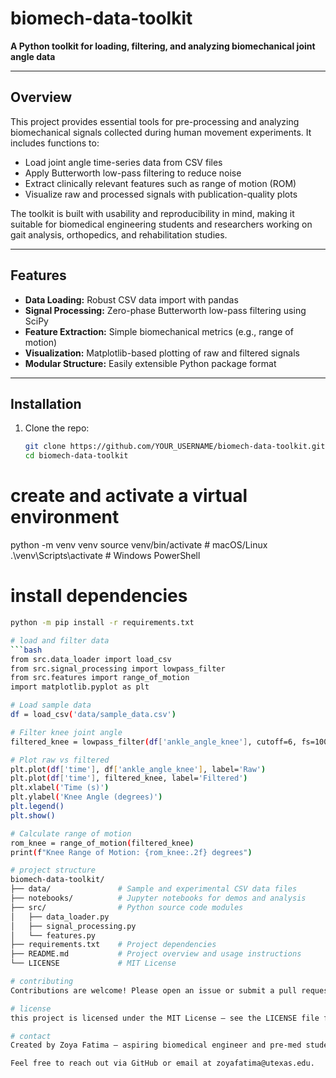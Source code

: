 # biomech-data-toolkit

**A Python toolkit for loading, filtering, and analyzing biomechanical joint angle data**

---

## Overview

This project provides essential tools for pre-processing and analyzing biomechanical signals collected during human movement experiments. It includes functions to:

- Load joint angle time-series data from CSV files
- Apply Butterworth low-pass filtering to reduce noise
- Extract clinically relevant features such as range of motion (ROM)
- Visualize raw and processed signals with publication-quality plots

The toolkit is built with usability and reproducibility in mind, making it suitable for biomedical engineering students and researchers working on gait analysis, orthopedics, and rehabilitation studies.

---

## Features

- **Data Loading:** Robust CSV data import with pandas
- **Signal Processing:** Zero-phase Butterworth low-pass filtering using SciPy
- **Feature Extraction:** Simple biomechanical metrics (e.g., range of motion)
- **Visualization:** Matplotlib-based plotting of raw and filtered signals
- **Modular Structure:** Easily extensible Python package format

---

## Installation

1. Clone the repo:
   ```bash
   git clone https://github.com/YOUR_USERNAME/biomech-data-toolkit.git
   cd biomech-data-toolkit

# create and activate a virtual environment
python -m venv venv
source venv/bin/activate   # macOS/Linux
.\venv\Scripts\activate    # Windows PowerShell

# install dependencies
   ```bash
   python -m pip install -r requirements.txt

# load and filter data
   ```bash
   from src.data_loader import load_csv
   from src.signal_processing import lowpass_filter
   from src.features import range_of_motion
   import matplotlib.pyplot as plt
   
# Load sample data
df = load_csv('data/sample_data.csv')

# Filter knee joint angle
filtered_knee = lowpass_filter(df['ankle_angle_knee'], cutoff=6, fs=100)

# Plot raw vs filtered
plt.plot(df['time'], df['ankle_angle_knee'], label='Raw')
plt.plot(df['time'], filtered_knee, label='Filtered')
plt.xlabel('Time (s)')
plt.ylabel('Knee Angle (degrees)')
plt.legend()
plt.show()

# Calculate range of motion
rom_knee = range_of_motion(filtered_knee)
print(f"Knee Range of Motion: {rom_knee:.2f} degrees")

# project structure
biomech-data-toolkit/
├── data/               # Sample and experimental CSV data files
├── notebooks/          # Jupyter notebooks for demos and analysis
├── src/                # Python source code modules
│   ├── data_loader.py
│   ├── signal_processing.py
│   └── features.py
├── requirements.txt    # Project dependencies
├── README.md           # Project overview and usage instructions
└── LICENSE             # MIT License

# contributing 
Contributions are welcome! Please open an issue or submit a pull request to discuss improvements, bug fixes, or new features.

# license
this project is licensed under the MIT License — see the LICENSE file for details.

# contact 
Created by Zoya Fatima — aspiring biomedical engineer and pre-med student at UT Austin.

Feel free to reach out via GitHub or email at zoyafatima@utexas.edu.
